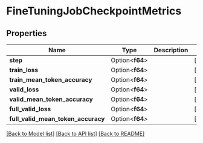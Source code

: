 # FineTuningJobCheckpointMetrics

## Properties

Name | Type | Description | Notes
------------ | ------------- | ------------- | -------------
**step** | Option<**f64**> |  | [optional]
**train_loss** | Option<**f64**> |  | [optional]
**train_mean_token_accuracy** | Option<**f64**> |  | [optional]
**valid_loss** | Option<**f64**> |  | [optional]
**valid_mean_token_accuracy** | Option<**f64**> |  | [optional]
**full_valid_loss** | Option<**f64**> |  | [optional]
**full_valid_mean_token_accuracy** | Option<**f64**> |  | [optional]

[[Back to Model list]](../README.md#documentation-for-models) [[Back to API list]](../README.md#documentation-for-api-endpoints) [[Back to README]](../README.md)


